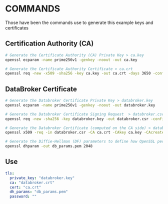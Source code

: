 # COMMANDS

Those have been the commands use to generate this example keys and certificates

## Certification Authority (CA)

```sh
# Generate the Certificate Authority (CA) Private Key > ca.key
openssl ecparam -name prime256v1 -genkey -noout -out ca.key

# Generate the Certificate Authority Certificate > ca.crt
openssl req -new -x509 -sha256 -key ca.key -out ca.crt -days 3650 -config ca.cnf
```

## DataBroker Certificate

```sh
# Generate the Databroker Certificate Private Key > databroker.key
openssl ecparam -name prime256v1 -genkey -noout -out databroker.key

# Generate the Databroker Certificate Signing Request  > databroker.csr
openssl req -new -sha256 -key databroker.key -out databroker.csr -config databroker.cnf

# Generate the Databroker Certificate (computed on the CA side) > databroker.crt
openssl x509 -req -in databroker.csr -CA ca.crt -CAkey ca.key -CAcreateserial -out databroker.crt -days 1000 -sha256

# Generate the Diffie-Hellman (DF) parameters to define how OpenSSL performs de DF key-exchange > db_params.pem
openssl dhparam -out db_params.pem 2048
```

## Use

```yaml
tls:
  private_key: "databroker.key"
  ca: "databroker.crt"
  cert: "ca.crt"
  dh_params: "db_params.pem"
  password: ""
```
